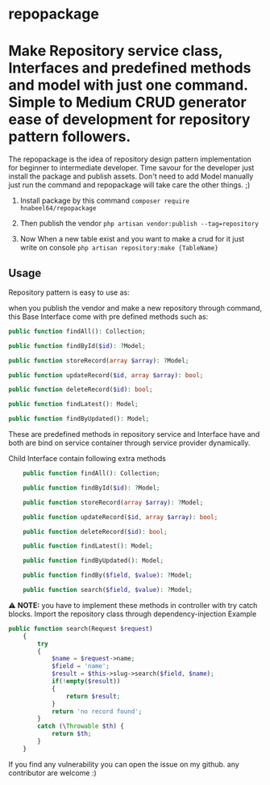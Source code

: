 # repopackage
Make Repository service class, Interfaces and predefined methods and model with just one command. Simple to Medium CRUD generator ease of development for repository pattern followers.
=========================================

The repopackage is the idea of repository design pattern implementation
for beginner to intermediate developer. Time savour for the developer
just install the package and publish assets. Don't need to add Model manually
just run the command and repopackage will take care the other things. ;)

  1. Install package by this command `composer require hnabeel64/repopackage`

  2. Then publish the vendor `php artisan vendor:publish --tag=repository`

  3. Now When a new table exist and you want to make a crud for it just
     write on console `php artisan repository:make {TableName}` 



Usage
-----

Repository pattern is easy to use as:

when you publish the vendor and make a new repository through command,
this Base Interface come with pre defined methods such as: 

```php
public function findAll(): Collection;

public function findById($id): ?Model;

public function storeRecord(array $array): ?Model;

public function updateRecord($id, array $array): bool;

public function deleteRecord($id): bool;

public function findLatest(): Model;

public function findByUpdated(): Model;
```

These are predefined methods in repository service and Interface
have and both are bind on service container through service provider
dynamically.

Child Interface contain following extra methods

```php
    public function findAll(): Collection;

    public function findById($id): ?Model;

    public function storeRecord(array $array): ?Model;

    public function updateRecord($id, array $array): bool;

    public function deleteRecord($id): bool;

    public function findLatest(): Model;

    public function findByUpdated(): Model;

    public function findBy($field, $value): ?Model;

    public function search($field, $value): ?Model;
```

:warning: **NOTE:** you have to implement these methods in controller with try catch blocks. Import the repository class through dependency-injection
Example

```php
public function search(Request $request)
    {
        try
        {
            $name = $request->name;
            $field = 'name';
            $result = $this->slug->search($field, $name);
            if(!empty($result))
            {
                return $result;
            }
            return 'no record found';
        }
        catch (\Throwable $th) {
            return $th;
        }
    }
 ```
 
 If you find any vulnerability you can open the issue on my github. any contributor are welcome :)


